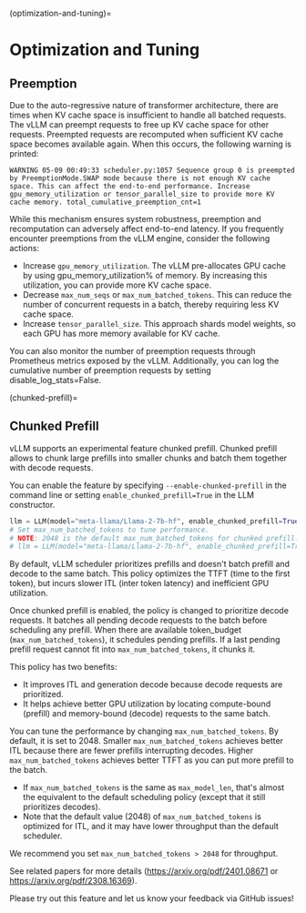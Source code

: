 (optimization-and-tuning)=

# Optimization and Tuning

## Preemption

Due to the auto-regressive nature of transformer architecture, there are times when KV cache space is insufficient to handle all batched requests.
The vLLM can preempt requests to free up KV cache space for other requests. Preempted requests are recomputed when sufficient KV cache space becomes
available again. When this occurs, the following warning is printed:

```text
WARNING 05-09 00:49:33 scheduler.py:1057 Sequence group 0 is preempted by PreemptionMode.SWAP mode because there is not enough KV cache space. This can affect the end-to-end performance. Increase gpu_memory_utilization or tensor_parallel_size to provide more KV cache memory. total_cumulative_preemption_cnt=1
```

While this mechanism ensures system robustness, preemption and recomputation can adversely affect end-to-end latency.
If you frequently encounter preemptions from the vLLM engine, consider the following actions:

- Increase `gpu_memory_utilization`. The vLLM pre-allocates GPU cache by using gpu_memory_utilization% of memory. By increasing this utilization, you can provide more KV cache space.
- Decrease `max_num_seqs` or `max_num_batched_tokens`. This can reduce the number of concurrent requests in a batch, thereby requiring less KV cache space.
- Increase `tensor_parallel_size`. This approach shards model weights, so each GPU has more memory available for KV cache.

You can also monitor the number of preemption requests through Prometheus metrics exposed by the vLLM. Additionally, you can log the cumulative number of preemption requests by setting disable_log_stats=False.

(chunked-prefill)=

## Chunked Prefill

vLLM supports an experimental feature chunked prefill. Chunked prefill allows to chunk large prefills into smaller chunks and batch them together with decode requests.

You can enable the feature by specifying `--enable-chunked-prefill` in the command line or setting `enable_chunked_prefill=True` in the LLM constructor.

```python
llm = LLM(model="meta-llama/Llama-2-7b-hf", enable_chunked_prefill=True)
# Set max_num_batched_tokens to tune performance.
# NOTE: 2048 is the default max_num_batched_tokens for chunked prefill.
# llm = LLM(model="meta-llama/Llama-2-7b-hf", enable_chunked_prefill=True, max_num_batched_tokens=2048)
```

By default, vLLM scheduler prioritizes prefills and doesn't batch prefill and decode to the same batch.
This policy optimizes the TTFT (time to the first token), but incurs slower ITL (inter token latency) and inefficient GPU utilization.

Once chunked prefill is enabled, the policy is changed to prioritize decode requests.
It batches all pending decode requests to the batch before scheduling any prefill.
When there are available token_budget (`max_num_batched_tokens`), it schedules pending prefills.
If a last pending prefill request cannot fit into `max_num_batched_tokens`, it chunks it.

This policy has two benefits:

- It improves ITL and generation decode because decode requests are prioritized.
- It helps achieve better GPU utilization by locating compute-bound (prefill) and memory-bound (decode) requests to the same batch.

You can tune the performance by changing `max_num_batched_tokens`. By default, it is set to 2048.
Smaller `max_num_batched_tokens` achieves better ITL because there are fewer prefills interrupting decodes.
Higher `max_num_batched_tokens` achieves better TTFT as you can put more prefill to the batch.

- If `max_num_batched_tokens` is the same as `max_model_len`, that's almost the equivalent to the default scheduling policy (except that it still prioritizes decodes).
- Note that the default value (2048) of `max_num_batched_tokens` is optimized for ITL, and it may have lower throughput than the default scheduler.

We recommend you set `max_num_batched_tokens > 2048` for throughput.

See related papers for more details (<https://arxiv.org/pdf/2401.08671> or <https://arxiv.org/pdf/2308.16369>).

Please try out this feature and let us know your feedback via GitHub issues!
